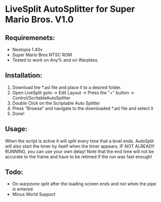 # LiveSplit AutoSplitter for Super Mario Bros. V1.0

## Requiremenets:
   - Nestopia 1.40v
   - Super Mario Bros NTSC ROM
   - Tested to work on Any% and on Warpless.

## Installation:
   1. Download the *.asl file and place it to a desired folder.
   2. Open LiveSplit goto -> Edit Layout -> Press the "+" button -> Control/ScritableAutoSplitter
   3. Double Click on the Scriptable Auto Splitter
   4. Press "Browse" and navigate to the downloaded *.asl file and select it
   5. Done!

## Usage: 
   When the script is active it will split every time that a level ends.
   AutoSplit will also start the timer by itself when the timer appears, IF NOT ALREADY RUNNING, you can use your own delay!
   Note that the end time will not be accurate to the frame and have to be retimed if the run was fast enough!

## Todo:
   - On warpzone split after the loading screen ends and not when the pipe is entered.
   - Minus World Support
